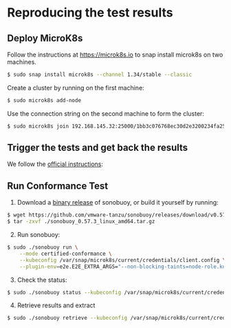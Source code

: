 # Reproducing the test results

## Deploy MicroK8s

Follow the instructions at https://microk8s.io to snap install microk8s on two machines.
```sh
$ sudo snap install microk8s --channel 1.34/stable --classic
```

Create a cluster by running on the first machine:
```sh
$ sudo microk8s add-node
```

Use the connection string on the second machine to form the cluster:
```sh
$ sudo microk8s join 192.168.145.32:25000/1bb3c076768ec30d2e3200234fa25280/4f2348bafd2c --worker
``` 

## Trigger the tests and get back the results

We follow the [official instructions](https://github.com/cncf/k8s-conformance/blob/master/instructions.md):

## Run Conformance Test

1. Download a [binary release](https://github.com/heptio/sonobuoy/releases) of sonobuoy, or build it yourself by running:
```sh
$ wget https://github.com/vmware-tanzu/sonobuoy/releases/download/v0.57.3/sonobuoy_0.57.3_linux_amd64.tar.gz
$ tar -zxvf ./sonobuoy_0.57.3_linux_amd64.tar.gz
```

2. Run sonobuoy:
```sh
$ sudo ./sonobuoy run \
    --mode certified-conformance \
    --kubeconfig /var/snap/microk8s/current/credentials/client.config \
    --plugin-env=e2e.E2E_EXTRA_ARGS="--non-blocking-taints=node-role.kubernetes.io/controller --ginkgo.v"
```

3. Check the status:
```sh
$ sudo ./sonobuoy status --kubeconfig /var/snap/microk8s/current/credentials/client.config
```

4. Retrieve results and extract
```sh
$ sudo ./sonobuoy retrieve --kubeconfig /var/snap/microk8s/current/credentials/client.config
```
